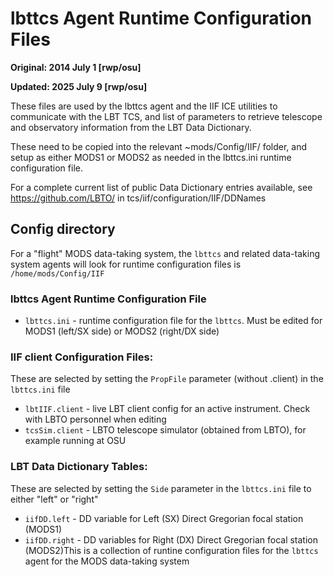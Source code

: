 # lbttcs Agent Runtime Configuration Files

**Original: 2014 July 1 [rwp/osu]**

**Updated: 2025 July 9 [rwp/osu]**

These files are used by the lbttcs agent and the IIF ICE utilities to
communicate with the LBT TCS, and list of parameters to retrieve
telescope and observatory information from the LBT Data Dictionary.

These need to be copied into the relevant ~mods/Config/IIF/ folder,
and setup as either MODS1 or MODS2 as needed in the lbttcs.ini runtime
configuration file.

For a complete current list of public Data Dictionary entries available, see
https://github.com/LBTO/ in tcs/iif/configuration/IIF/DDNames

## Config directory

For a "flight" MODS data-taking system, the `lbttcs` and related data-taking
system agents will look for runtime configuration files is `/home/mods/Config/IIF`

### lbttcs Agent Runtime Configuration File

 * `lbttcs.ini` - runtime configuration file for the `lbttcs`.  Must be edited for MODS1 (left/SX side) or MODS2 (right/DX side)

### IIF client Configuration Files:

These are selected by setting the `PropFile` parameter (without .client) in the `lbttcs.ini` file
 * `lbtIIF.client` - live LBT client config for an active instrument.  Check with LBTO personnel when editing
 * `tcsSim.client` - LBTO telescope simulator (obtained from LBTO), for example running at OSU
     
### LBT Data Dictionary Tables:

These are selected by setting the `Side` parameter in the `lbttcs.ini` file to either "left" or "right"
 * `iifDD.left` - DD variable for Left (SX) Direct Gregorian focal station (MODS1)
 * `iifDD.right` - DD variables for Right (DX) Direct Gregorian focal station (MODS2)This is a collection of runtine configuration files for the `lbttcs` agent for
the MODS data-taking system
